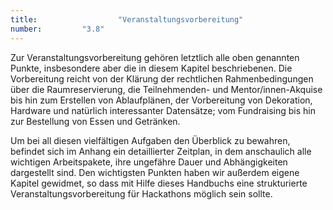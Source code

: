 ```yaml
---
title: 					"Veranstaltungsvorbereitung"
number: 		"3.8"
---
```


Zur Veranstaltungsvorbereitung gehören letztlich alle oben genannten Punkte, insbesondere aber die in diesem Kapitel beschriebenen. Die Vorbereitung reicht von der Klärung der rechtlichen Rahmenbedingungen über die Raumreservierung, die Teilnehmenden- und Mentor/innen-Akquise bis hin zum Erstellen von Ablaufplänen, der Vorbereitung von Dekoration, Hardware und natürlich interessanter Datensätze; vom Fundraising bis hin zur Bestellung von Essen und Getränken. 

Um bei all diesen vielfältigen Aufgaben den Überblick zu bewahren, befindet sich im Anhang ein detaillierter Zeitplan, in dem anschaulich alle wichtigen Arbeitspakete, ihre ungefähre Dauer und Abhängigkeiten dargestellt sind. Den wichtigsten Punkten haben wir außerdem eigene Kapitel gewidmet, so dass mit Hilfe dieses Handbuchs eine strukturierte Veranstaltungsvorbereitung für Hackathons möglich sein sollte.